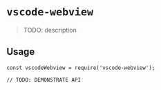 # `vscode-webview`

> TODO: description

## Usage

```
const vscodeWebview = require('vscode-webview');

// TODO: DEMONSTRATE API
```
